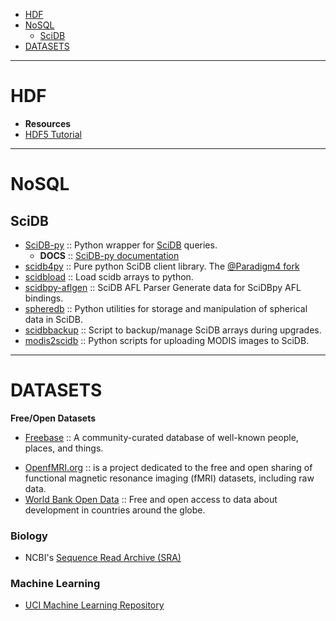 - [HDF](#hdf)
- [NoSQL](#nosql)
   * [SciDB](#scidb)
- [DATASETS](#datasets)

----

# HDF
- **Resources**
- [HDF5 Tutorial](https://github.com/scopatz/hdf5-is-for-lovers)

----

# NoSQL
## SciDB

- [SciDB-py](https://github.com/Paradigm4/SciDB-py) :: Python wrapper for [SciDB](http://scidb.org) queries.
   * __DOCS__ :: [SciDB-py documentation](http://scidb-py.readthedocs.org/)
- [scidb4py](https://github.com/artyom-smirnov/scidb4py) :: Pure python SciDB client library. The [@Paradigm4 fork](https://github.com/Paradigm4/scidb4py)
- [scidbload](https://github.com/nicksteiner/scidbload) :: Load scidb arrays to python.
- [scidbpy-aflgen](https://github.com/ChrisBeaumont/scidbpy-aflgen) :: SciDB AFL Parser Generate data for SciDBpy AFL bindings.
- [spheredb](https://github.com/jakevdp/spheredb) :: Python utilities for storage and manipulation of spherical data in SciDB.
- [scidbbackup](https://github.com/nicksteiner/scidbbackup) :: Script to backup/manage SciDB arrays during upgrades.
- [modis2scidb](https://github.com/albhasan/modis2scidb) ::  Python scripts for uploading MODIS images to SciDB.

----

# DATASETS
__Free/Open Datasets__
- [Freebase](http://www.freebase.com) :: A community-curated database of well-known people, places, and things.
* [OpenfMRI.org](https://openfmri.org) :: is a project dedicated to the free and open sharing of functional magnetic resonance imaging (fMRI) datasets, including raw data.
* [World Bank Open Data](http://data.worldbank.org) :: Free and open access to data about development in countries around the globe.


### Biology
* NCBI's [Sequence Read Archive (SRA)](http://www.ncbi.nlm.nih.gov/sra)

### Machine Learning
* [UCI Machine Learning Repository](http://archive.ics.uci.edu/ml/)


